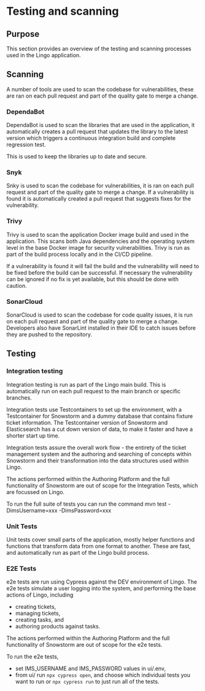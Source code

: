 # Testing and scanning

## Purpose

This section provides an overview of the testing and scanning processes used in the Lingo
application.

## Scanning

A number of tools are used to scan the codebase for vulnerabilities, these are ran on each pull
request and part of the quality gate to merge a change.

### DependaBot

DependaBot is used to scan the libraries that are used in the application, it automatically creates
a pull request that updates the library to the latest version which triggers a continuous
integration build and complete regression test.

This is used to keep the libraries up to date and secure.

### Snyk

Snky is used to scan the codebase for vulnerabilities, it is ran on each pull request and part of
the quality gate to merge a change. If a vulnerability is found it is automatically created a pull
request that suggests fixes for the vulnerability.

### Trivy

Trivy is used to scan the application Docker image build and used in the application. This scans
both Java dependencies and the operating system level in the base Docker image for security
vulnerabilities. Trivy is run as part of the build process locally and in the CI/CD pipeline.

If a vulnerability is found it will fail the build and the vulnerability will need to
be fixed before the build can be successful. If necessary the vulnerability can be ignored if no fix
is yet available, but this should be done with caution.

### SonarCloud

SonarCloud is used to scan the codebase for code quality issues, it is run on each pull request and
part of the quality gate to merge a change. Developers also have SonarLint installed in their IDE to
catch issues before they are pushed to the repository.

## Testing

### Integration testing

Integration testing is run as part of the Lingo main build. This is automatically run on each pull
request to the main branch or specific branches.

Integration tests use Testcontainers to set up the environment, with a Testcontainer for Snowstorm
and a dummy database that contains fixture ticket information. The Testcontainer version of
Snowstorm and Elasticsearch has a cut down version of data, to make it faster and have a shorter
start up time.

Integration tests assure the overall work flow - the entirety of the ticket management system and
the authoring and searching of concepts within Snowstorm and their transformation into the data
structures used within Lingo.

The actions performed within the Authoring Platform and the full functionality of Snowstorm are out
of scope for the Integration Tests, which are focussed on Lingo.

To run the full suite of tests you can run the command mvn test -DimsUsername=xxx -DimsPassword=xxx

### Unit Tests

Unit tests cover small parts of the application, mostly helper functions and functions that
transform data from one format to another. These are fast, and automatically run as part of the
Lingo build process.

### E2E Tests

e2e tests are run using Cypress against the DEV environment of Lingo. The e2e tests
simulate a user logging into the system, and performing the base actions of Lingo, including

- creating tickets,
- managing tickets,
- creating tasks, and
- authoring products against tasks.

The actions performed within the Authoring Platform and the full functionality of Snowstorm are out
of scope for the e2e tests.

To run the e2e tests,

- set IMS_USERNAME and IMS_PASSWORD values in ui/.env,
- from ui/ run `npx cypress open`, and choose which individual tests you want to run or `npx cypress
  run` to just run all of the tests.
